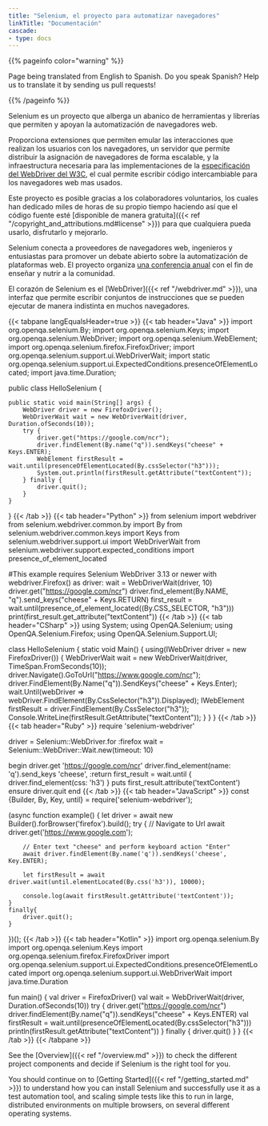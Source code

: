 ```yaml
---
title: "Selenium, el proyecto para automatizar navegadores"
linkTitle: "Documentación"
cascade:
- type: docs
---
```


{{% pageinfo color="warning" %}}
<p class="lead">
   <i class="fas fa-language display-4"></i> 
   Page being translated from 
   English to Spanish. Do you speak Spanish? Help us to translate
   it by sending us pull requests!
</p>
{{% /pageinfo %}}

Selenium es un proyecto que alberga un abanico de herramientas y librerías que
permiten y apoyan la automatización de navegadores web.

Proporciona extensiones que permiten emular las interacciones que realizan los
usuarios con los navegadores, un servidor que permite distribuir la asignación
de navegadores de forma escalable, y la infraestructura necesaria para las 
implementaciones de la [especificación del WebDriver del W3C](//www.w3.org/TR/webdriver/), 
el cual permite escribir código intercambiable para los navegadores web mas usados.

Este proyecto es posible gracias a los colaboradores voluntarios, los cuales
han dedicado miles de horas de su propio tiempo haciendo así que el código fuente
esté [disponible de manera gratuita]({{< ref "/copyright_and_attributions.md#license" >}})
para que cualquiera pueda usarlo, disfrutarlo y mejorarlo.

Selenium conecta a proveedores de navegadores web, ingenieros y entusiastas para 
promover un debate abierto sobre la automatización de plataformas web.
El proyecto organiza [una conferencia anual](//seleniumconf.com/) con el fin de
enseñar y nutrir a la comunidad.

El corazón de Selenium es el [WebDriver]({{< ref "/webdriver.md" >}}), una
interfaz que permite escribir conjuntos de instrucciones que se pueden ejecutar de
manera indistinta en muchos navegadores.


{{< tabpane langEqualsHeader=true >}}
  {{< tab header="Java" >}}
import org.openqa.selenium.By;
import org.openqa.selenium.Keys;
import org.openqa.selenium.WebDriver;
import org.openqa.selenium.WebElement;
import org.openqa.selenium.firefox.FirefoxDriver;
import org.openqa.selenium.support.ui.WebDriverWait;
import static org.openqa.selenium.support.ui.ExpectedConditions.presenceOfElementLocated;
import java.time.Duration;

public class HelloSelenium {

    public static void main(String[] args) {
        WebDriver driver = new FirefoxDriver();
        WebDriverWait wait = new WebDriverWait(driver, Duration.ofSeconds(10));
        try {
            driver.get("https://google.com/ncr");
            driver.findElement(By.name("q")).sendKeys("cheese" + Keys.ENTER);
            WebElement firstResult = wait.until(presenceOfElementLocated(By.cssSelector("h3")));
            System.out.println(firstResult.getAttribute("textContent"));
        } finally {
            driver.quit();
        }
    }
}
  {{< /tab >}}
  {{< tab header="Python" >}}
from selenium import webdriver
from selenium.webdriver.common.by import By
from selenium.webdriver.common.keys import Keys
from selenium.webdriver.support.ui import WebDriverWait
from selenium.webdriver.support.expected_conditions import presence_of_element_located

#This example requires Selenium WebDriver 3.13 or newer
with webdriver.Firefox() as driver:
    wait = WebDriverWait(driver, 10)
    driver.get("https://google.com/ncr")
    driver.find_element(By.NAME, "q").send_keys("cheese" + Keys.RETURN)
    first_result = wait.until(presence_of_element_located((By.CSS_SELECTOR, "h3")))
    print(first_result.get_attribute("textContent"))
  {{< /tab >}}
  {{< tab header="CSharp" >}}
using System;
using OpenQA.Selenium;
using OpenQA.Selenium.Firefox;
using OpenQA.Selenium.Support.UI;

class HelloSelenium {
  static void Main() {
    using(IWebDriver driver = new FirefoxDriver()) {
      WebDriverWait wait = new WebDriverWait(driver, TimeSpan.FromSeconds(10));
      driver.Navigate().GoToUrl("https://www.google.com/ncr");
      driver.FindElement(By.Name("q")).SendKeys("cheese" + Keys.Enter);
      wait.Until(webDriver => webDriver.FindElement(By.CssSelector("h3")).Displayed);
      IWebElement firstResult = driver.FindElement(By.CssSelector("h3"));
      Console.WriteLine(firstResult.GetAttribute("textContent"));
    }
  }
}
  {{< /tab >}}
  {{< tab header="Ruby" >}}
require 'selenium-webdriver'

driver = Selenium::WebDriver.for :firefox
wait = Selenium::WebDriver::Wait.new(timeout: 10)

begin
  driver.get 'https://google.com/ncr'
  driver.find_element(name: 'q').send_keys 'cheese', :return
  first_result = wait.until { driver.find_element(css: 'h3') }
  puts first_result.attribute('textContent')
ensure
  driver.quit
end
  {{< /tab >}}
  {{< tab header="JavaScript" >}}
const {Builder, By, Key, until} = require('selenium-webdriver');

(async function example() {
    let driver = await new Builder().forBrowser('firefox').build();
    try {
        // Navigate to Url
        await driver.get('https://www.google.com');

        // Enter text "cheese" and perform keyboard action "Enter"
        await driver.findElement(By.name('q')).sendKeys('cheese', Key.ENTER);

        let firstResult = await driver.wait(until.elementLocated(By.css('h3')), 10000);

        console.log(await firstResult.getAttribute('textContent'));
    }
    finally{
        driver.quit();
    }
})();
  {{< /tab >}}
  {{< tab header="Kotlin" >}}
import org.openqa.selenium.By
import org.openqa.selenium.Keys
import org.openqa.selenium.firefox.FirefoxDriver
import org.openqa.selenium.support.ui.ExpectedConditions.presenceOfElementLocated
import org.openqa.selenium.support.ui.WebDriverWait
import java.time.Duration

fun main() {
    val driver = FirefoxDriver()
    val wait = WebDriverWait(driver, Duration.ofSeconds(10))
    try {
        driver.get("https://google.com/ncr")
        driver.findElement(By.name("q")).sendKeys("cheese" + Keys.ENTER)
        val firstResult = wait.until(presenceOfElementLocated(By.cssSelector("h3")))
        println(firstResult.getAttribute("textContent"))
    } finally {
        driver.quit()
    }
}
  {{< /tab >}}
{{< /tabpane >}}



See the [Overview]({{< ref "/overview.md" >}}) to check the different project 
components and decide if Selenium is the right tool for you.

You should continue on to [Getting Started]({{< ref "/getting_started.md" >}})
to understand how you can install Selenium and successfully use it as a test 
automation tool, and scaling simple tests like this to run in large, distributed 
environments on multiple browsers, on several different operating systems.

